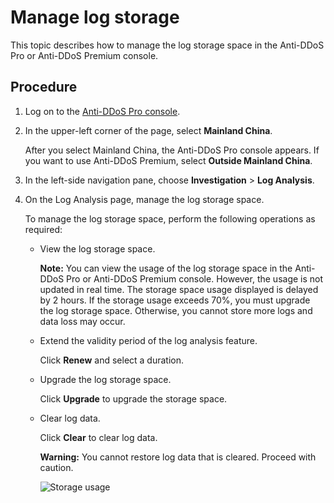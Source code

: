 # Manage log storage

This topic describes how to manage the log storage space in the Anti-DDoS Pro or Anti-DDoS Premium console.

## Procedure

1.  Log on to the [Anti-DDoS Pro console](https://yundun.console.aliyun.com/?p=ddoscoo).

2.  In the upper-left corner of the page, select **Mainland China**.

    After you select Mainland China, the Anti-DDoS Pro console appears. If you want to use Anti-DDoS Premium, select **Outside Mainland China**.

3.  In the left-side navigation pane, choose **Investigation** \> **Log Analysis**.

4.  On the Log Analysis page, manage the log storage space.

    To manage the log storage space, perform the following operations as required:

    -   View the log storage space.

        **Note:** You can view the usage of the log storage space in the Anti-DDoS Pro or Anti-DDoS Premium console. However, the usage is not updated in real time. The storage space usage displayed is delayed by 2 hours. If the storage usage exceeds 70%, you must upgrade the log storage space. Otherwise, you cannot store more logs and data loss may occur.

    -   Extend the validity period of the log analysis feature.

        Click **Renew** and select a duration.

    -   Upgrade the log storage space.

        Click **Upgrade** to upgrade the storage space.

    -   Clear log data.

        Click **Clear** to clear log data.

        **Warning:** You cannot restore log data that is cleared. Proceed with caution.

        ![Storage usage](https://static-aliyun-doc.oss-accelerate.aliyuncs.com/assets/img/en-US/6928549951/p33774.png)


